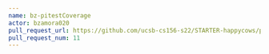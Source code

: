 ```yaml
---
name: bz-pitestCoverage
actor: bzamora020
pull_request_url: https://github.com/ucsb-cs156-s22/STARTER-happycows/pull/11
pull_request_num: 11
---
```

